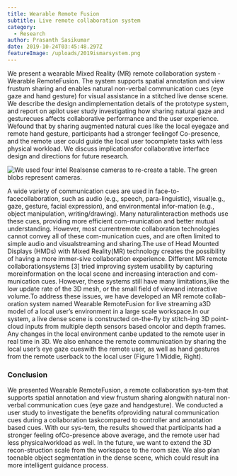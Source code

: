 ```yaml
---
title: Wearable Remote Fusion
subtitle: Live remote collaboration system
category:
  - Research
author: Prasanth Sasikumar
date: 2019-10-24T03:45:48.297Z
featureImage: /uploads/2019ismarsystem.png
---
```

We present a wearable Mixed Reality (MR) remote collaboration system -
 Wearable RemoteFusion. The system supports spatial annotation and view frustum sharing and enables natural non-verbal communication cues (eye gaze and hand gesture) for visual assistance in a stitched live dense scene. We describe the design andimplementation details of the prototype system, and report on apilot user study investigating how sharing natural gaze and gesturecues affects collaborative performance and the user experience. Wefound that by sharing augmented natural cues like the local eyegaze and remote hand gesture, participants had a stronger feelingof Co-presence, and the remote user could guide the local user tocomplete tasks with less physical workload. We discuss implicationsfor collaborative interface design and directions for future research.

![We used four intel Realsense cameras to re-create a table. The green blobs represent cameras.](/uploads/livescenestiching.jpg "Reconstructed Table")

A wide variety of communication cues are used in face-to-facecollaboration, such as audio (e.g., speech, para-linguistic), visual(e.g., gaze, gesture, facial expression), and environmental infor-mation (e.g., object manipulation, writing/drawing). Many naturalinteraction methods use these cues, providing more efficient com-munication and better mutual understanding. However, most currentremote collaboration technologies cannot convey all of these com-munication cues, and are often limited to simple audio and visualstreaming and sharing.The use of Head Mounted Displays (HMDs) with Mixed Reality(MR) technology creates the possibility of having a more immer-sive collaboration experience. Different MR remote collaborationsystems \[3] tried improving system usability by capturing moreinformation on the local scene and increasing interaction and com-munication cues. However, these systems still have many limitations,like the low update rate of the 3D mesh, or the small field of viewand interactive volume.To address these issues, we have developed an MR remote collab-oration system named Wearable RemoteFusion for live streaming a3D model of a local user’s environment in a large scale workspace.In our system, a live dense scene is constructed on-the-fly by stitch-ing 3D point-cloud inputs from multiple depth sensors based oncolor and depth frames. Any changes in the local environment canbe updated to the remote user in real time in 3D. We also enhance the remote communication by sharing the local user’s eye gaze cueswith the remote user, as well as hand gestures from the remote userback to the local user (Figure 1 Middle, Right).

### Conclusion

We presented Wearable RemoteFusion, a remote collaboration sys-tem that supports spatial annotation and view frustum sharing alongwith natural non-verbal communication cues (eye gaze and handgesture). We conducted a user study to investigate the benefits ofproviding natural communication cues during a collaboration taskcompared to controller and annotation based cues. With our sys-tem, the results showed that participants had a stronger feeling ofCo-presence above average, and the remote user had less physicalworkload as well. In the future, we want to extend the 3D recon-struction scale from the workspace to the room size. We also plan toenable object segmentation in the dense scene, which could result ina more intelligent guidance process.